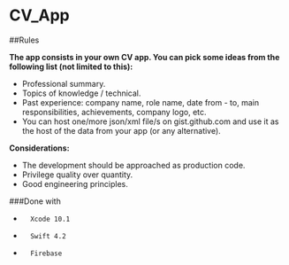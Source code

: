 # CV_App

##Rules

**The app consists in your own CV app. You can pick some ideas from the following list (not limited to this):**
-	Professional summary.
-	Topics of knowledge / technical.
-	Past experience: company name, role name, date from - to, main responsibilities, achievements, company logo, etc.
-	You can host one/more json/xml file/s on gist.github.com and use it as the host of the data from your app (or any alternative).

**Considerations:**
-	The development should be approached as production code. 
-	Privilege quality over quantity.
-	Good engineering principles.

###Done with
-       Xcode 10.1
-       Swift 4.2
-       Firebase
